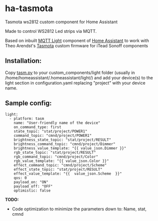 

# ha-tasmota

Tasmota ws2812 custom component for Home Assistant

Made to control WS2812 Led strips via MQTT.

Based on inbuilt [MQTT Light](https://home-assistant.io/components/light.mqtt/) component of [Home Assistant](https://home-assistant.io/) to work with Theo Arendst's [Tasmota](https://github.com/arendst/Sonoff-Tasmota) custom firmware for iTead Sonoff components 

## Installation:

Copy [tasm.py](https://github.com/ardeus-ua/ha-tasmota/tasm.py) to your custom_components/light folder (usually in /home/homeassistant/.homeassistant/light/) and add your device(s) to the light section in configuration.yaml replacing "project" with your device name.

## Sample config:


    light:
      - platform: tasm
        name: "User-friendly name of the device"
        on_command_type: first
        state_topic: "stat/project/POWER1"
        command_topic: "cmnd/project/POWER1"
        brightness_state_topic: "stat/project/RESULT"
        brightness_command_topic: "cmnd/project/Dimmer"
        brightness_value_template: "{{ value_json.Dimmer }}"
        rgb_state_topic: "stat/project/RESULT"
        rgb_command_topic: "cmnd/project/Color"
        rgb_value_template: "{{ value_json.Color }}"
        effect_command_topic: "cmnd/project/Scheme"
        effect_state_topic: "stat/project/RESULT"
        effect_value_template: "{{  value_json.Scheme  }}"
        qos: 0
        payload_on: "ON"
        payload_off: "OFF"
        optimistic: false

**TODO:**
 - Code optimization to minimize the parameters down to: Name, stat,
   cmnd

